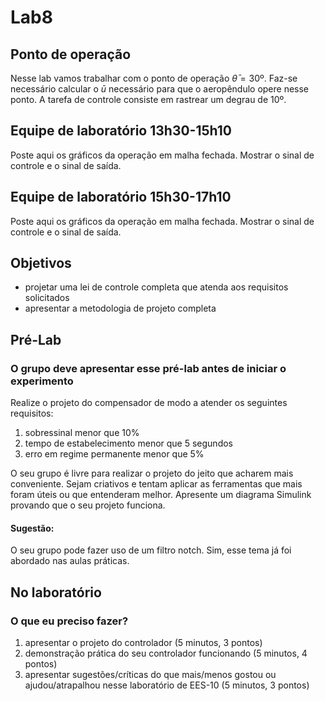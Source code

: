 # Lab8

## Ponto de operação
Nesse lab vamos trabalhar com o ponto de operação $\bar{\theta} = 30$º. Faz-se necessário calcular o $\bar{u}$ necessário para que o aeropêndulo opere nesse ponto. A tarefa de controle consiste em rastrear um degrau de 10º.

## Equipe de laboratório 13h30-15h10

Poste aqui os gráficos da operação em malha fechada. Mostrar o sinal de controle e o sinal de saída.

## Equipe de laboratório 15h30-17h10

Poste aqui os gráficos da operação em malha fechada. Mostrar o sinal de controle e o sinal de saída.

## Objetivos

- projetar uma lei de controle completa que atenda aos requisitos solicitados
- apresentar a metodologia de projeto completa

## Pré-Lab

### O grupo deve apresentar esse pré-lab antes de iniciar o experimento

Realize o projeto do compensador de modo a atender os seguintes requisitos:

1. sobressinal menor que 10%
2. tempo de estabelecimento menor que 5 segundos
3. erro em regime permanente menor que 5%

O seu grupo é livre para realizar o projeto do jeito que acharem mais conveniente. Sejam criativos e tentam aplicar as ferramentas que mais foram úteis ou que entenderam melhor. Apresente um diagrama Simulink provando que o seu projeto funciona.

#### Sugestão:

O seu grupo pode fazer uso de um filtro notch. Sim, esse tema já foi abordado nas aulas práticas.

## No laboratório

### O que eu preciso fazer?

1. apresentar o projeto do controlador (5 minutos, 3 pontos)
2. demonstração prática do seu controlador funcionando (5 minutos, 4 pontos)
3. apresentar sugestões/críticas do que mais/menos gostou ou ajudou/atrapalhou nesse laboratório de EES-10 (5 minutos, 3 pontos)

